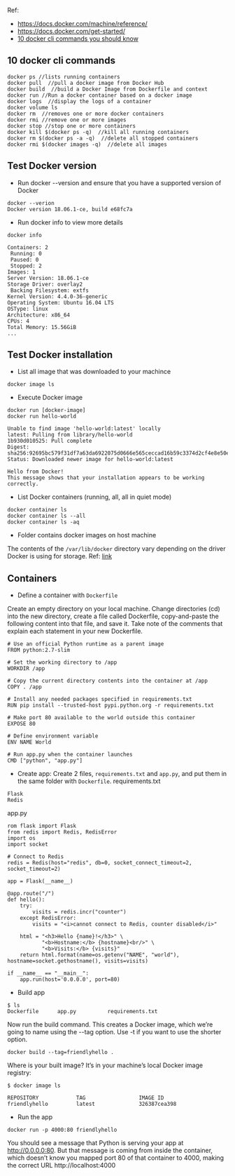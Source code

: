 Ref: 
* https://docs.docker.com/machine/reference/
* https://docs.docker.com/get-started/
* [10 docker cli commands you should know](https://medium.com/the-code-review/top-10-docker-commands-you-cant-live-without-54fb6377f481)

## 10 docker cli commands
```
docker ps //lists running containers
docker pull  //pull a docker image from Docker Hub
docker build  //build a Docker Image from Dockerfile and context
docker run //Run a docker container based on a docker image
docker logs  //display the logs of a container
docker volume ls
docker rm  //removes one or more docker containers
docker rmi //remove one or more images
docker stop //stop one or more containers
docker kill $(docker ps -q)  //kill all running containers
docker rm $(docker ps -a -q)  //delete all stopped containers
docker rmi $(docker images -q)  //delete all images
```

## Test Docker version
* Run docker --version and ensure that you have a supported version of Docker

```
docker --verion
Docker version 18.06.1-ce, build e68fc7a
```

* Run docker info to view more details

```
docker info 

Containers: 2
 Running: 0
 Paused: 0
 Stopped: 2
Images: 1
Server Version: 18.06.1-ce
Storage Driver: overlay2
 Backing Filesystem: extfs
Kernel Version: 4.4.0-36-generic
Operating System: Ubuntu 16.04 LTS
OSType: linux
Architecture: x86_64
CPUs: 4
Total Memory: 15.56GiB
...

```

## Test Docker installation
* List all image that was downloaded to your machince
```
docker image ls
```

* Execute Docker image 

```
docker run [docker-image]
docker run hello-world

Unable to find image 'hello-world:latest' locally
latest: Pulling from library/hello-world
1b930d010525: Pull complete 
Digest: sha256:92695bc579f31df7a63da6922075d0666e565ceccad16b59c3374d2cf4e8e50e
Status: Downloaded newer image for hello-world:latest

Hello from Docker!
This message shows that your installation appears to be working correctly.
```


* List Docker containers (running, all, all in quiet mode)
```
docker container ls
docker container ls --all
docker container ls -aq
```
* Folder contains docker images on host machine

The contents of the ```/var/lib/docker``` directory vary depending on the driver Docker is using for storage.
Ref: [link](https://stackoverflow.com/questions/19234831/where-are-docker-images-stored-on-the-host-machine)

## Containers
* Define a container with ```Dockerfile```

Create an empty directory on your local machine. Change directories (cd) into the new directory, create a file called Dockerfile, copy-and-paste the following content into that file, and save it. Take note of the comments that explain each statement in your new Dockerfile.

```
# Use an official Python runtime as a parent image
FROM python:2.7-slim

# Set the working directory to /app
WORKDIR /app

# Copy the current directory contents into the container at /app
COPY . /app

# Install any needed packages specified in requirements.txt
RUN pip install --trusted-host pypi.python.org -r requirements.txt

# Make port 80 available to the world outside this container
EXPOSE 80

# Define environment variable
ENV NAME World

# Run app.py when the container launches
CMD ["python", "app.py"]

```
* Create app: Create 2 files, ```requirements.txt``` and ```app.py```, and put them in the same folder with ```Dockerfile```.
requirements.txt
```
Flask
Redis
```
app.py
```
rom flask import Flask
from redis import Redis, RedisError
import os
import socket

# Connect to Redis
redis = Redis(host="redis", db=0, socket_connect_timeout=2, socket_timeout=2)

app = Flask(__name__)

@app.route("/")
def hello():
    try:
        visits = redis.incr("counter")
    except RedisError:
        visits = "<i>cannot connect to Redis, counter disabled</i>"

    html = "<h3>Hello {name}!</h3>" \
           "<b>Hostname:</b> {hostname}<br/>" \
           "<b>Visits:</b> {visits}"
    return html.format(name=os.getenv("NAME", "world"), hostname=socket.gethostname(), visits=visits)

if __name__ == "__main__":
    app.run(host='0.0.0.0', port=80)
```

* Build app
```
$ ls
Dockerfile		app.py			requirements.txt
```
Now run the build command. This creates a Docker image, which we’re going to name using the --tag option. Use -t if you want to use the shorter option.
```
docker build --tag=friendlyhello .
```
Where is your built image? It’s in your machine’s local Docker image registry:
```
$ docker image ls

REPOSITORY            TAG                 IMAGE ID
friendlyhello         latest              326387cea398
```

* Run the app
```
docker run -p 4000:80 friendlyhello
```
You should see a message that Python is serving your app at http://0.0.0.0:80. But that message is coming from inside the container, which doesn’t know you mapped port 80 of that container to 4000, making the correct URL http://localhost:4000
